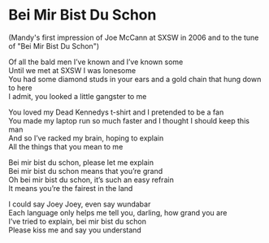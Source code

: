 Bei Mir Bist Du Schon
=
(Mandy's first impression of Joe McCann at SXSW in 2006 and to the tune of "Bei Mir Bist Du Schon")

Of all the bald men I’ve known and I’ve known some <br>
Until we met at SXSW I was lonesome <br>
You had some diamond studs in your ears and a gold chain that 
hung down to here <br>
I admit, you looked a little gangster to me <br>

You loved my Dead Kennedys t-shirt and I pretended to be a fan <br>
You made my laptop run so much faster and I thought I should keep this man <br>
And so I’ve racked my brain, hoping to explain <br>
All the things that you mean to me <br>

Bei mir bist du schon, please let me explain <br>
Bei mir bist du schon means that you’re grand <br>
Oh bei mir bist du schon, it’s such an easy refrain <br>
It means you’re the fairest in the land <br>

I could say Joey Joey, even say wundabar <br>
Each language only helps me tell you, darling, how grand you are <br>
I’ve tried to explain, bei mir bist du schon <br>
Please kiss me and say you understand <br>

